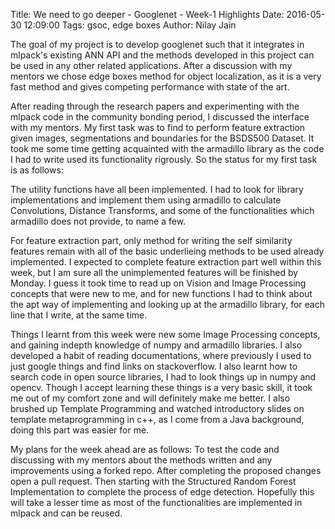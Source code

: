 Title: We need to go deeper - Googlenet - Week-1 Highlights
Date: 2016-05-30 12:09:00
Tags: gsoc, edge boxes
Author: Nilay Jain

The goal of my project is to develop googlenet such that it integrates in mlpack's existing ANN API and the methods developed in this project can be used in any other related applications. After a discussion with my mentors we chose edge boxes method for object localization, as it is a very fast method and gives competing performance with state of the art.

After reading through the research papers and experimenting with the mlpack code in the community bonding period, I discussed the interface with my mentors. My first task was to find to perform feature extraction given images, segmentations and boundaries for the BSDS500 Dataset. It took me some time getting acquainted with the armadillo library as the code I had to write used its functionality rigrously. So the status for my first task is as follows:

The utility functions have all been implemented. I had to look for library implementations and implement them using armadillo to calculate Convolutions, Distance Transforms, and some of the functionalities which armadillo does not provide, to name a few.

For feature extraction part, only method for writing the self similarity features remain with all of the basic underlieing methods to be used already implemented. I expected to complete feature extraction part well within this week, but I am sure all the unimplemented features will be finished by Monday. I guess it took time to read up on Vision and Image Processing concepts that were new to me, and for new functions I had to think about the apt way of implementing and looking up at the armadillo library, for each line that I write, at the same time.

Things I learnt from this week were new some Image Processing concepts, and gaining indepth knowledge of numpy and armadillo libraries. I also developed a habit of reading documentations, where previously I used to just google things and find links on stackoverflow. I also learnt how to search code in open source libraries, I had to look things up in numpy and opencv. Though I accept learning these things is a very basic skill, it took me out of my comfort zone and will definitely make me better. I also brushed up Template Programming and watched introductory slides on template metaprogramming in c++, as I come from a Java background, doing this part was easier for me.

My plans for the week ahead are as follows: To test the code and discussing with my mentors about the methods written and any improvements using a forked repo. After completing the proposed changes open a pull request. Then starting with the Structured Random Forest Implementation to complete the process of edge detection. Hopefully this will take a lesser time as most of the functionalities are implemented in mlpack and can be reused.